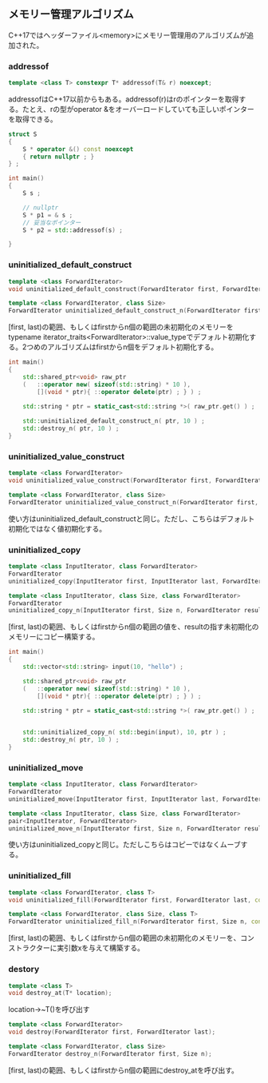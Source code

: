 ## メモリー管理アルゴリズム

C++17ではヘッダーファイル\<memory\>にメモリー管理用のアルゴリズムが追加された。

### addressof

~~~c++
template <class T> constexpr T* addressof(T& r) noexcept;
~~~

addressofはC++17以前からもある。addressof(r)はrのポインターを取得する。たとえ、rの型がoperator &をオーバーロードしていても正しいポインターを取得できる。

~~~cpp
struct S
{
    S * operator &() const noexcept
    { return nullptr ; } 
} ;

int main()
{
    S s ;

    // nullptr
    S * p1 = & s ;
    // 妥当なポインター
    S * p2 = std::addressof(s) ;

}
~~~

### uninitialized_default_construct

~~~c++
template <class ForwardIterator>
void uninitialized_default_construct(ForwardIterator first, ForwardIterator last);

template <class ForwardIterator, class Size>
ForwardIterator uninitialized_default_construct_n(ForwardIterator first, Size n);
~~~

[first, last)の範囲、もしくはfirstからn個の範囲の未初期化のメモリーをtypename iterator_traits\<ForwardIterator\>::value_typeでデフォルト初期化する。2つめのアルゴリズムはfirstからn個をデフォルト初期化する。

~~~cpp
int main()
{
    std::shared_ptr<void> raw_ptr
    (   ::operator new( sizeof(std::string) * 10 ),
        [](void * ptr){ ::operator delete(ptr) ; } ) ;
 
    std::string * ptr = static_cast<std::string *>( raw_ptr.get() ) ;

    std::uninitialized_default_construct_n( ptr, 10 ) ;
    std::destroy_n( ptr, 10 ) ;
}
~~~

### uninitialized_value_construct

~~~c++
template <class ForwardIterator>
void uninitialized_value_construct(ForwardIterator first, ForwardIterator last);

template <class ForwardIterator, class Size>
ForwardIterator uninitialized_value_construct_n(ForwardIterator first, Size n);
~~~

使い方はuninitialized_default_constructと同じ。ただし、こちらはデフォルト初期化ではなく値初期化する。

### uninitialized_copy

~~~c++
template <class InputIterator, class ForwardIterator>
ForwardIterator
uninitialized_copy(InputIterator first, InputIterator last, ForwardIterator result);

template <class InputIterator, class Size, class ForwardIterator>
ForwardIterator
uninitialized_copy_n(InputIterator first, Size n, ForwardIterator result);
~~~

[first, last)の範囲、もしくはfirstからn個の範囲の値を、resultの指す未初期化のメモリーにコピー構築する。

~~~cpp
int main()
{
    std::vector<std::string> input(10, "hello") ;

    std::shared_ptr<void> raw_ptr
    (   ::operator new( sizeof(std::string) * 10 ),
        [](void * ptr){ ::operator delete(ptr) ; } ) ;
 
    std::string * ptr = static_cast<std::string *>( raw_ptr.get() ) ;


    std::uninitialized_copy_n( std::begin(input), 10, ptr ) ;
    std::destroy_n( ptr, 10 ) ;
}
~~~

### uninitialized_move

~~~c++
template <class InputIterator, class ForwardIterator>
ForwardIterator
uninitialized_move(InputIterator first, InputIterator last, ForwardIterator result);

template <class InputIterator, class Size, class ForwardIterator>
pair<InputIterator, ForwardIterator>
uninitialized_move_n(InputIterator first, Size n, ForwardIterator result);
~~~

使い方はuninitialized_copyと同じ。ただしこちらはコピーではなくムーブする。

### uninitialized_fill

~~~c++
template <class ForwardIterator, class T>
void uninitialized_fill(ForwardIterator first, ForwardIterator last, const T& x);

template <class ForwardIterator, class Size, class T>
ForwardIterator uninitialized_fill_n(ForwardIterator first, Size n, const T& x);
~~~

[first, last)の範囲、もしくはfirstからn個の範囲の未初期化のメモリーを、コンストラクターに実引数xを与えて構築する。


### destory

~~~c++
template <class T>
void destroy_at(T* location);
~~~

location-\>~T()を呼び出す

~~~c++
template <class ForwardIterator>
void destroy(ForwardIterator first, ForwardIterator last);

template <class ForwardIterator, class Size>
ForwardIterator destroy_n(ForwardIterator first, Size n);
~~~

[first, last)の範囲、もしくはfirstからn個の範囲にdestroy_atを呼び出す。
